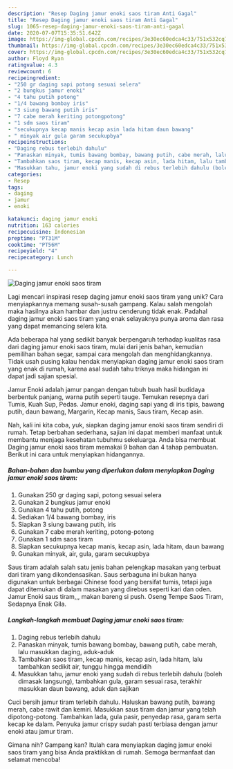 ```yaml
---
description: "Resep Daging jamur enoki saos tiram Anti Gagal"
title: "Resep Daging jamur enoki saos tiram Anti Gagal"
slug: 1065-resep-daging-jamur-enoki-saos-tiram-anti-gagal
date: 2020-07-07T15:35:51.642Z
image: https://img-global.cpcdn.com/recipes/3e30ec60edca4c33/751x532cq70/daging-jamur-enoki-saos-tiram-foto-resep-utama.jpg
thumbnail: https://img-global.cpcdn.com/recipes/3e30ec60edca4c33/751x532cq70/daging-jamur-enoki-saos-tiram-foto-resep-utama.jpg
cover: https://img-global.cpcdn.com/recipes/3e30ec60edca4c33/751x532cq70/daging-jamur-enoki-saos-tiram-foto-resep-utama.jpg
author: Floyd Ryan
ratingvalue: 4.3
reviewcount: 6
recipeingredient:
- "250 gr daging sapi potong sesuai selera"
- "2 bungkus jamur enoki"
- "4 tahu putih potong"
- "1/4 bawang bombay iris"
- "3 siung bawang putih iris"
- "7 cabe merah keriting potongpotong"
- "1 sdm saos tiram"
- "secukupnya kecap manis kecap asin lada hitam daun bawang"
- " minyak air gula garam secukupbya"
recipeinstructions:
- "Daging rebus terlebih dahulu"
- "Panaskan minyak, tumis bawang bombay, bawang putih, cabe merah, lalu masukkan daging, aduk-aduk"
- "Tambahkan saos tiram, kecap manis, kecap asin, lada hitam, lalu tambahkan sedikit air, tunggu hingga mendidih"
- "Masukkan tahu, jamur enoki yang sudah di rebus terlebih dahulu (boleh dimasak langsung), tambahkan gula, garam sesuai rasa, terakhir masukkan daun bawang, aduk dan sajikan"
categories:
- Resep
tags:
- daging
- jamur
- enoki

katakunci: daging jamur enoki 
nutrition: 163 calories
recipecuisine: Indonesian
preptime: "PT31M"
cooktime: "PT56M"
recipeyield: "4"
recipecategory: Lunch

---
```



![Daging jamur enoki saos tiram](https://img-global.cpcdn.com/recipes/3e30ec60edca4c33/751x532cq70/daging-jamur-enoki-saos-tiram-foto-resep-utama.jpg)

Lagi mencari inspirasi resep daging jamur enoki saos tiram yang unik? Cara menyiapkannya memang susah-susah gampang. Kalau salah mengolah maka hasilnya akan hambar dan justru cenderung tidak enak. Padahal daging jamur enoki saos tiram yang enak selayaknya punya aroma dan rasa yang dapat memancing selera kita.

Ada beberapa hal yang sedikit banyak berpengaruh terhadap kualitas rasa dari daging jamur enoki saos tiram, mulai dari jenis bahan, kemudian pemilihan bahan segar, sampai cara mengolah dan menghidangkannya. Tidak usah pusing kalau hendak menyiapkan daging jamur enoki saos tiram yang enak di rumah, karena asal sudah tahu triknya maka hidangan ini dapat jadi sajian spesial.

Jamur Enoki adalah jamur pangan dengan tubuh buah hasil budidaya berbentuk panjang, warna putih seperti tauge. Temukan resepnya dari Tumis, Kuah Sup, Pedas. Jamur enoki, daging sapi yang di iris tipis, bawang putih, daun bawang, Margarin, Kecap manis, Saus tiram, Kecap asin.


Nah, kali ini kita coba, yuk, siapkan daging jamur enoki saos tiram sendiri di rumah. Tetap berbahan sederhana, sajian ini dapat memberi manfaat untuk membantu menjaga kesehatan tubuhmu sekeluarga. Anda bisa membuat Daging jamur enoki saos tiram memakai 9 bahan dan 4 tahap pembuatan. Berikut ini cara untuk menyiapkan hidangannya.

<!--inarticleads1-->

##### Bahan-bahan dan bumbu yang diperlukan dalam menyiapkan Daging jamur enoki saos tiram:

1. Gunakan 250 gr daging sapi, potong sesuai selera
1. Gunakan 2 bungkus jamur enoki
1. Gunakan 4 tahu putih, potong
1. Sediakan 1/4 bawang bombay, iris
1. Siapkan 3 siung bawang putih, iris
1. Gunakan 7 cabe merah keriting, potong-potong
1. Gunakan 1 sdm saos tiram
1. Siapkan secukupnya kecap manis, kecap asin, lada hitam, daun bawang
1. Gunakan  minyak, air, gula, garam secukupbya


Saus tiram adalah salah satu jenis bahan pelengkap masakan yang terbuat dari tiram yang dikondensasikan. Saus serbaguna ini bukan hanya digunakan untuk berbagai Chinese food yang bersifat tumis, tetapi juga dapat ditemukan di dalam masakan yang direbus seperti kari dan oden. Jamur Enoki saus tiram,,, makan bareng si push. Oseng Tempe Saos Tiram, Sedapnya Enak Gila. 

<!--inarticleads2-->

##### Langkah-langkah membuat Daging jamur enoki saos tiram:

1. Daging rebus terlebih dahulu
1. Panaskan minyak, tumis bawang bombay, bawang putih, cabe merah, lalu masukkan daging, aduk-aduk
1. Tambahkan saos tiram, kecap manis, kecap asin, lada hitam, lalu tambahkan sedikit air, tunggu hingga mendidih
1. Masukkan tahu, jamur enoki yang sudah di rebus terlebih dahulu (boleh dimasak langsung), tambahkan gula, garam sesuai rasa, terakhir masukkan daun bawang, aduk dan sajikan


Cuci bersih jamur tiram terlebih dahulu. Haluskan bawang putih, bawang merah, cabe rawit dan kemiri. Masukkan saus tiram dan jamur yang telah dipotong-potong. Tambahkan lada, gula pasir, penyedap rasa, garam serta kecap ke dalam. Penyuka jamur crispy sudah pasti terbiasa dengan jamur enoki atau jamur tiram. 

Gimana nih? Gampang kan? Itulah cara menyiapkan daging jamur enoki saos tiram yang bisa Anda praktikkan di rumah. Semoga bermanfaat dan selamat mencoba!
